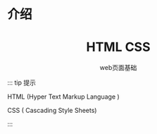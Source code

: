 # 介绍

<h1 align="center">HTML CSS</h1>

<p align="center">web页面基础</p>

::: tip 提示

HTML      (Hyper Text Markup Language )

CSS         ( Cascading Style Sheets)

:::
